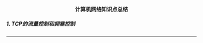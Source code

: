 <h4 align="center">计算机网络知识点总结</h4>

##### 1. TCP的流量控制和拥塞控制

------

> [引用自CSDN]: https://blog.csdn.net/yechaodechuntian/article/details/25429143	"TCP的流量控制和拥塞控制"
>
> 

